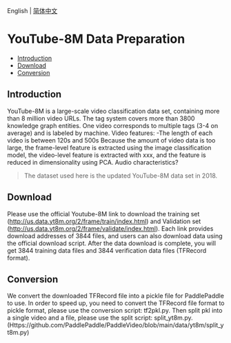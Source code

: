 English | [简体中文](../../zh-CN/dataset/youtube8m.md)

# YouTube-8M Data Preparation

- [Introduction](#Introduction)
- [Download](#Download)
- [Conversion](#Conversion)


## Introduction

YouTube-8M is a large-scale video classification data set, containing more than 8 million video URLs. The tag system covers more than 3800 knowledge graph entities. One video corresponds to multiple tags (3-4 on average) and is labeled by machine.
Video features:
-The length of each video is between 120s and 500s
Because the amount of video data is too large, the frame-level feature is extracted using the image classification model, the video-level feature is extracted with xxx, and the feature is reduced in dimensionality using PCA. Audio characteristics?
> The dataset used here is the updated YouTube-8M data set in 2018.
  

## Download
Please use the official Youtube-8M link to download the training set (http://us.data.yt8m.org/2/frame/train/index.html) and
Validation set (http://us.data.yt8m.org/2/frame/validate/index.html).
Each link provides download addresses of 3844 files, and users can also download data using the official download script.
After the data download is complete, you will get 3844 training data files and 3844 verification data files (TFRecord format).

## Conversion
We convert the downloaded TFRecord file into a pickle file for PaddlePaddle to use.
In order to speed up, you need to convert the TFRecord file format to pickle format, please use the conversion script: tf2pkl.py.
Then split pkl into a single video and a file, please use the split script: split_yt8m.py.
(Https://github.com/PaddlePaddle/PaddleVideo/blob/main/data/yt8m/split_yt8m.py)
